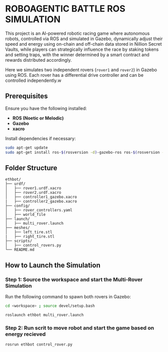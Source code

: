# ROBOAGENTIC BATTLE ROS SIMULATION

This project is an AI-powered robotic racing game where autonomous robots, controlled via ROS and simulated in Gazebo, dynamically adjust their speed and energy using on-chain and off-chain data stored in Nillion Secret Vaults, while players can strategically influence the race by staking tokens and setting traps, with the winner determined by a smart contract and rewards distributed accordingly. 

Here we simulates two independent rovers (`rover1` and `rover2`) in Gazebo using ROS. Each rover has a differential drive controller and can be controlled independently.w

## Prerequisites

Ensure you have the following installed:

- **ROS (Noetic or Melodic)**
- **Gazebo**
- **xacro**

Install dependencies if necessary:
```sh
sudo apt-get update
sudo apt-get install ros-$(rosversion -d)-gazebo-ros ros-$(rosversion -d)-gazebo-ros-control ros-$(rosversion -d)-joint-state-publisher-gui ros-$(rosversion -d)-teleop-twist-keyboard
```

## Folder Structure
```
ethbot/
├── urdf/
│   ├── rover1.urdf.xacro
│   ├── rover2.urdf.xacro
│   ├── controller1_gazebo.xacro
|   ├── controller2_gazebo.xacro
├── config/
│   ├── rover_controllers.yaml
│   ├── world_file
├── launch/
│   ├── multi_rover.launch
├── meshes/
│   ├── left_tire.stl
|   ├── right_tire.stl
├── scripts/
│   ├── control_rovers.py
└── README.md
```

## How to Launch the Simulation

### Step 1: Source the workspace and start the Multi-Rover Simulation
Run the following command to spawn both rovers in Gazebo:
```sh
cd <workspace> ; source devel/setup.bash
```
```sh
roslaunch ethbot multi_rover.launch
```


### Step 2: Run scrit to move robot and start the game based on energy recieved

```sh
rosrun ethbot control_rover.py
```
